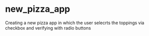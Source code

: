 # new_pizza_app
Creating a new pizza app in which the user selecrts the toppings via checkbox and verifying with radio buttons
